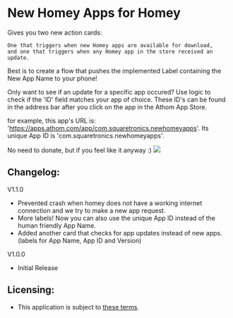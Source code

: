 # New Homey Apps for Homey
Gives you two new action cards:

	One that triggers when new Homey apps are available for download,
	and one that triggers when any Homey app in the store received an update.

Best is to create a flow that pushes the implemented Label containing the New App Name to your phone!

Only want to see if an update for a specific app occured?
Use logic to check if the 'ID' field matches your app of choice.
These ID's can be found in the address bar after you click on the app in the Athom App Store.

for example, this app's URL is:
'https://apps.athom.com/app/com.squaretronics.newhomeyapps'.
Its unique App ID is 'com.squaretronics.newhomeyapps'.

No need to donate, but if you feel like it anyway :)
[![](https://www.paypalobjects.com/en_US/i/btn/btn_donate_LG.gif)](https://www.paypal.me/squaretronics)

## Changelog:
V1.1.0
* Prevented crash when homey does not have a working internet connection and we try to make a new app request.
* More labels! Now you can also use the unique App ID instead of the human friendly App Name.
* Added another card that checks for app updates instead of new apps. (labels for App Name, App ID and Version)

V1.0.0
* Initial Release

## Licensing:
* This application is subject to [these terms](https://raw.githubusercontent.com/squaretronics/com.squaretronics.newhomeyapps/master/LICENCE).
